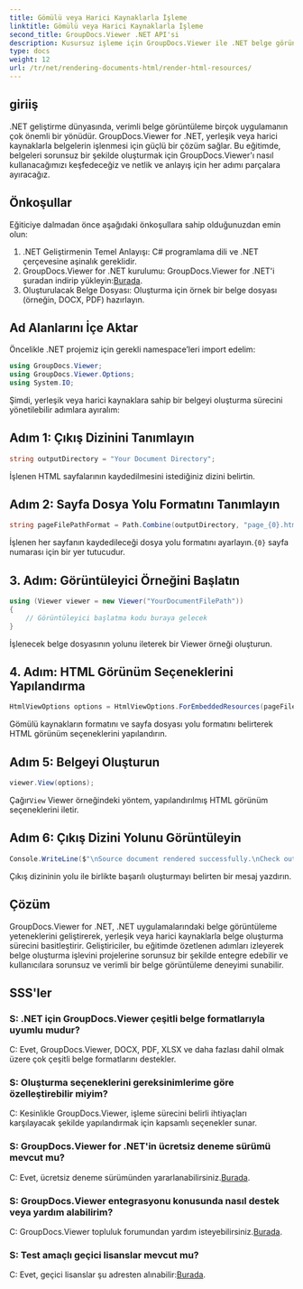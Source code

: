 ```yaml
---
title: Gömülü veya Harici Kaynaklarla İşleme
linktitle: Gömülü veya Harici Kaynaklarla İşleme
second_title: GroupDocs.Viewer .NET API'si
description: Kusursuz işleme için GroupDocs.Viewer ile .NET belge görüntülemeyi geliştirin. Verimli entegrasyon ve üstün kullanıcı deneyimi için eğitimimizi takip edin.
type: docs
weight: 12
url: /tr/net/rendering-documents-html/render-html-resources/
---
```

## giriiş

.NET geliştirme dünyasında, verimli belge görüntüleme birçok uygulamanın çok önemli bir yönüdür. GroupDocs.Viewer for .NET, yerleşik veya harici kaynaklarla belgelerin işlenmesi için güçlü bir çözüm sağlar. Bu eğitimde, belgeleri sorunsuz bir şekilde oluşturmak için GroupDocs.Viewer'ı nasıl kullanacağımızı keşfedeceğiz ve netlik ve anlayış için her adımı parçalara ayıracağız.

## Önkoşullar

Eğiticiye dalmadan önce aşağıdaki önkoşullara sahip olduğunuzdan emin olun:

1. .NET Geliştirmenin Temel Anlayışı: C# programlama dili ve .NET çerçevesine aşinalık gereklidir.
2.  GroupDocs.Viewer for .NET kurulumu: GroupDocs.Viewer for .NET'i şuradan indirip yükleyin:[Burada](https://releases.groupdocs.com/viewer/net/).
3. Oluşturulacak Belge Dosyası: Oluşturma için örnek bir belge dosyası (örneğin, DOCX, PDF) hazırlayın.

## Ad Alanlarını İçe Aktar

Öncelikle .NET projemiz için gerekli namespace’leri import edelim:

```csharp
using GroupDocs.Viewer;
using GroupDocs.Viewer.Options;
using System.IO;
```

Şimdi, yerleşik veya harici kaynaklara sahip bir belgeyi oluşturma sürecini yönetilebilir adımlara ayıralım:

## Adım 1: Çıkış Dizinini Tanımlayın

```csharp
string outputDirectory = "Your Document Directory";
```

İşlenen HTML sayfalarının kaydedilmesini istediğiniz dizini belirtin.

## Adım 2: Sayfa Dosya Yolu Formatını Tanımlayın

```csharp
string pageFilePathFormat = Path.Combine(outputDirectory, "page_{0}.html");
```

İşlenen her sayfanın kaydedileceği dosya yolu formatını ayarlayın.`{0}` sayfa numarası için bir yer tutucudur.

## 3. Adım: Görüntüleyici Örneğini Başlatın

```csharp
using (Viewer viewer = new Viewer("YourDocumentFilePath"))
{
    // Görüntüleyici başlatma kodu buraya gelecek
}
```

İşlenecek belge dosyasının yolunu ileterek bir Viewer örneği oluşturun.

## 4. Adım: HTML Görünüm Seçeneklerini Yapılandırma

```csharp
HtmlViewOptions options = HtmlViewOptions.ForEmbeddedResources(pageFilePathFormat);
```

Gömülü kaynakların formatını ve sayfa dosyası yolu formatını belirterek HTML görünüm seçeneklerini yapılandırın.

## Adım 5: Belgeyi Oluşturun

```csharp
viewer.View(options);
```

 Çağır`View` Viewer örneğindeki yöntem, yapılandırılmış HTML görünüm seçeneklerini iletir.

## Adım 6: Çıkış Dizini Yolunu Görüntüleyin

```csharp
Console.WriteLine($"\nSource document rendered successfully.\nCheck output in: {outputDirectory}");
```

Çıkış dizininin yolu ile birlikte başarılı oluşturmayı belirten bir mesaj yazdırın.

## Çözüm

GroupDocs.Viewer for .NET, .NET uygulamalarındaki belge görüntüleme yeteneklerini geliştirerek, yerleşik veya harici kaynaklarla belge oluşturma sürecini basitleştirir. Geliştiriciler, bu eğitimde özetlenen adımları izleyerek belge oluşturma işlevini projelerine sorunsuz bir şekilde entegre edebilir ve kullanıcılara sorunsuz ve verimli bir belge görüntüleme deneyimi sunabilir.

## SSS'ler

### S: .NET için GroupDocs.Viewer çeşitli belge formatlarıyla uyumlu mudur?

C: Evet, GroupDocs.Viewer, DOCX, PDF, XLSX ve daha fazlası dahil olmak üzere çok çeşitli belge formatlarını destekler.

### S: Oluşturma seçeneklerini gereksinimlerime göre özelleştirebilir miyim?

C: Kesinlikle GroupDocs.Viewer, işleme sürecini belirli ihtiyaçları karşılayacak şekilde yapılandırmak için kapsamlı seçenekler sunar.

### S: GroupDocs.Viewer for .NET'in ücretsiz deneme sürümü mevcut mu?

 C: Evet, ücretsiz deneme sürümünden yararlanabilirsiniz.[Burada](https://releases.groupdocs.com/).

### S: GroupDocs.Viewer entegrasyonu konusunda nasıl destek veya yardım alabilirim?

 C: GroupDocs.Viewer topluluk forumundan yardım isteyebilirsiniz.[Burada](https://forum.groupdocs.com/c/viewer/9).

### S: Test amaçlı geçici lisanslar mevcut mu?

 C: Evet, geçici lisanslar şu adresten alınabilir:[Burada](https://purchase.groupdocs.com/temporary-license/).